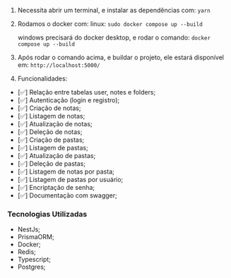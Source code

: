 1. Necessita abrir um terminal, e instalar as dependências com:
   `yarn`

2. Rodamos o docker com:
   linux:
   `sudo docker compose up --build`

   windows precisará do docker desktop, e rodar o comando:
   `docker compose up --build`

3. Após rodar o comando acima, e buildar o projeto, ele estará disponível em:
   `http://localhost:5000/`

4. Funcionalidades:

- [✅] Relação entre tabelas user, notes e folders;
- [✅] Autenticação (login e registro);
- [✅] Criação de notas;
- [✅] Listagem de notas;
- [✅] Atualização de notas;
- [✅] Deleção de notas;
- [✅] Criação de pastas;
- [✅] Listagem de pastas;
- [✅] Atualização de pastas;
- [✅] Deleção de pastas;
- [✅] Listagem de notas por pasta;
- [✅] Listagem de pastas por usuário;
- [✅] Encriptação de senha;
- [✅] Documentação com swagger;

### Tecnologias Utilizadas

- NestJs;
- PrismaORM;
- Docker;
- Redis;
- Typescript;
- Postgres;
